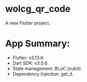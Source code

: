 # wolcg_qr_code

A new Flutter project.

# App Summary:
- Flutter: v3.13.6.
- Dart SDK: v3.0.6.
- State management: BLoC (cubit).
- Dependency Injection: get_it.
<!-- - Manager flutter SDK using the FVM tool: https://fvm.app/docs/getting_started/overview. -->
<br/><br/>